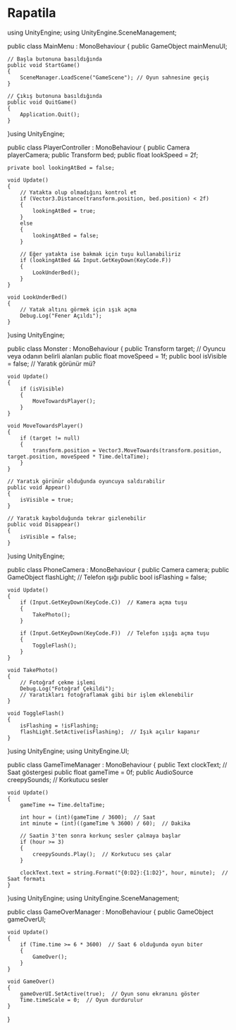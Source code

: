 # Rapatila
using UnityEngine;
using UnityEngine.SceneManagement;

public class MainMenu : MonoBehaviour
{
    public GameObject mainMenuUI;

    // Başla butonuna basıldığında
    public void StartGame()
    {
        SceneManager.LoadScene("GameScene"); // Oyun sahnesine geçiş
    }

    // Çıkış butonuna basıldığında
    public void QuitGame()
    {
        Application.Quit();
    }
}using UnityEngine;

public class PlayerController : MonoBehaviour
{
    public Camera playerCamera;
    public Transform bed;
    public float lookSpeed = 2f;

    private bool lookingAtBed = false;

    void Update()
    {
        // Yatakta olup olmadığını kontrol et
        if (Vector3.Distance(transform.position, bed.position) < 2f)
        {
            lookingAtBed = true;
        }
        else
        {
            lookingAtBed = false;
        }

        // Eğer yatakta ise bakmak için tuşu kullanabiliriz
        if (lookingAtBed && Input.GetKeyDown(KeyCode.F))
        {
            LookUnderBed();
        }
    }

    void LookUnderBed()
    {
        // Yatak altını görmek için ışık açma
        Debug.Log("Fener Açıldı");
    }
}using UnityEngine;

public class Monster : MonoBehaviour
{
    public Transform target;  // Oyuncu veya odanın belirli alanları
    public float moveSpeed = 1f;
    public bool isVisible = false;  // Yaratık görünür mü?

    void Update()
    {
        if (isVisible)
        {
            MoveTowardsPlayer();
        }
    }

    void MoveTowardsPlayer()
    {
        if (target != null)
        {
            transform.position = Vector3.MoveTowards(transform.position, target.position, moveSpeed * Time.deltaTime);
        }
    }

    // Yaratık görünür olduğunda oyuncuya saldırabilir
    public void Appear()
    {
        isVisible = true;
    }

    // Yaratık kaybolduğunda tekrar gizlenebilir
    public void Disappear()
    {
        isVisible = false;
    }
}using UnityEngine;

public class PhoneCamera : MonoBehaviour
{
    public Camera camera;
    public GameObject flashLight;  // Telefon ışığı
    public bool isFlashing = false;

    void Update()
    {
        if (Input.GetKeyDown(KeyCode.C))  // Kamera açma tuşu
        {
            TakePhoto();
        }

        if (Input.GetKeyDown(KeyCode.F))  // Telefon ışığı açma tuşu
        {
            ToggleFlash();
        }
    }

    void TakePhoto()
    {
        // Fotoğraf çekme işlemi
        Debug.Log("Fotoğraf Çekildi");
        // Yaratıkları fotoğraflamak gibi bir işlem eklenebilir
    }

    void ToggleFlash()
    {
        isFlashing = !isFlashing;
        flashLight.SetActive(isFlashing);  // Işık açılır kapanır
    }
}using UnityEngine;
using UnityEngine.UI;

public class GameTimeManager : MonoBehaviour
{
    public Text clockText;  // Saat göstergesi
    public float gameTime = 0f;
    public AudioSource creepySounds;  // Korkutucu sesler

    void Update()
    {
        gameTime += Time.deltaTime;

        int hour = (int)(gameTime / 3600);  // Saat
        int minute = (int)((gameTime % 3600) / 60);  // Dakika

        // Saatin 3'ten sonra korkunç sesler çalmaya başlar
        if (hour >= 3)
        {
            creepySounds.Play();  // Korkutucu ses çalar
        }

        clockText.text = string.Format("{0:D2}:{1:D2}", hour, minute);  // Saat formatı
    }
}using UnityEngine;
using UnityEngine.SceneManagement;

public class GameOverManager : MonoBehaviour
{
    public GameObject gameOverUI;

    void Update()
    {
        if (Time.time >= 6 * 3600)  // Saat 6 olduğunda oyun biter
        {
            GameOver();
        }
    }

    void GameOver()
    {
        gameOverUI.SetActive(true);  // Oyun sonu ekranını göster
        Time.timeScale = 0;  // Oyun durdurulur
    }
}

